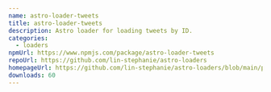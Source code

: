 ```yaml
---
name: astro-loader-tweets
title: astro-loader-tweets
description: Astro loader for loading tweets by ID.
categories:
  - loaders
npmUrl: https://www.npmjs.com/package/astro-loader-tweets
repoUrl: https://github.com/lin-stephanie/astro-loaders
homepageUrl: https://github.com/lin-stephanie/astro-loaders/blob/main/packages/astro-loader-tweets/
downloads: 60
---
```

